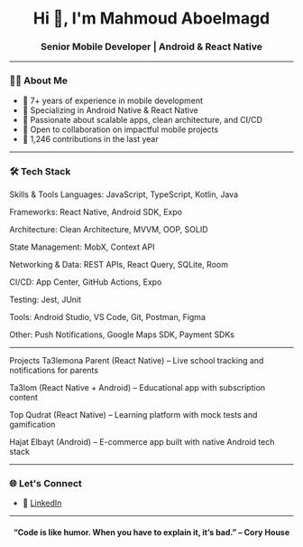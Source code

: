 <h1 align="center">Hi 👋, I'm Mahmoud Aboelmagd</h1>
<h3 align="center">Senior Mobile Developer | Android & React Native</h3>

---

### 👨‍💻 About Me

- 🧠 7+ years of experience in mobile development  
- 📱 Specializing in Android Native & React Native  
- 🚀 Passionate about scalable apps, clean architecture, and CI/CD  
- 🔄 Open to collaboration on impactful mobile projects
- 📆 1,246 contributions in the last year

---

### 🛠️ Tech Stack

Skills & Tools
Languages: JavaScript, TypeScript, Kotlin, Java

Frameworks: React Native, Android SDK, Expo

Architecture: Clean Architecture, MVVM, OOP, SOLID

State Management: MobX, Context API

Networking & Data: REST APIs, React Query, SQLite, Room

CI/CD: App Center, GitHub Actions, Expo

Testing: Jest, JUnit

Tools: Android Studio, VS Code, Git, Postman, Figma

Other: Push Notifications, Google Maps SDK, Payment SDKs 

---

Projects
Ta3lemona Parent (React Native) – Live school tracking and notifications for parents

Ta3lom (React Native + Android) – Educational app with subscription content

Top Qudrat (React Native) – Learning platform with mock tests and gamification

Hajat Elbayt (Android) – E-commerce app built with native Android tech stack


---

### 🌐 Let's Connect

- 🔗 [LinkedIn](https://www.linkedin.com/in/mahmoudaboelmagd/)

---

<h4 align="center">“Code is like humor. When you have to explain it, it’s bad.” – Cory House</h4>

